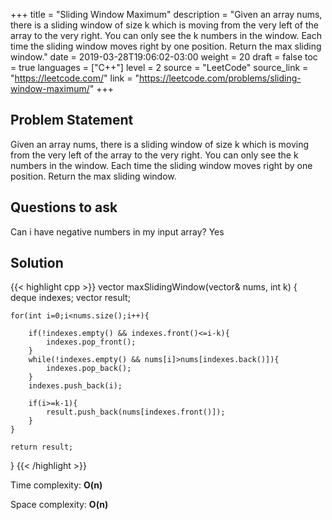 +++
title = "Sliding Window Maximum"
description = "Given an array nums, there is a sliding window of size k which is moving from the very left of the array to the very right. You can only see the k numbers in the window. Each time the sliding window moves right by one position. Return the max sliding window."
date = 2019-03-28T19:06:02-03:00
weight = 20
draft = false
toc = true
languages = ["C++"]
level = 2
source = "LeetCode"
source_link = "https://leetcode.com/"
link = "https://leetcode.com/problems/sliding-window-maximum/"
+++
<h2 class="title is-4"> Problem Statement </h2>

Given an array nums, there is a sliding window of size k which is moving from the very left of the array to the very right.
You can only see the k numbers in the window. Each time the sliding window moves right by one position. Return the max sliding window.

<h2 class="title is-4"> Questions to ask </h2>

Can i have negative numbers in my input array? Yes

<h2 class="title is-5"> Solution </h2>

{{< highlight cpp >}}
vector<int> maxSlidingWindow(vector<int>& nums, int k) {
    deque<int> indexes;
    vector<int> result;

    for(int i=0;i<nums.size();i++){

        if(!indexes.empty() && indexes.front()<=i-k){
            indexes.pop_front();
        }
        while(!indexes.empty() && nums[i]>nums[indexes.back()]){
            indexes.pop_back();
        }
        indexes.push_back(i);

        if(i>=k-1){
            result.push_back(nums[indexes.front()]);
        }
    }

    return result;
}
{{< /highlight >}}

Time complexity: **O(n)**

Space complexity: **O(n)**
